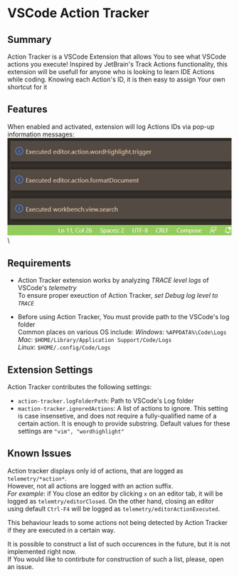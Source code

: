 # VSCode Action Tracker

## Summary

Action Tracker is a VSCode Extension that allows You to see what VSCode actions you execute! 
Inspired by JetBrain's Track Actions functionality, this extension will be usefull for anyone who is looking to learn IDE Actions while coding.
Knowing each Action's ID, it is then easy to assign Your own shortcut for it

## Features

When enabled and activated, extension will log Actions IDs via pop-up information messages:\
![](sample.png)\

## Requirements

- Action Tracker extension works by analyzing *TRACE level logs* of VSCode's *telemetry*\
To ensure proper exeuction of Action Tracker, _set *Debug log level* to `TRACE`_ 

- Before using Action Tracker, You must provide path to the VSCode's log folder \
Common places on various OS include:
_Windows_: `%APPDATA%\Code\Logs` \
_Mac_: `$HOME/Library/Application Support/Code/Logs` \
_Linux_: `$HOME/.config/Code/Logs` 

## Extension Settings

Action Tracker contributes the following settings:

* `action-tracker.logFolderPath`: Path to VSCode's Log folder
* `maction-tracker.ignoredActions`: A list of actions to ignore. This setting is case insensetive, and does not require a fully-qualified name of a certain action. It is enough to provide substring. Default values for these settings are `"vim", "wordhighlight"`

## Known Issues

Action tracker displays only id of actions, that are logged as `telemetry/*action*`. \
However, not all actions are logged with an action suffix. \
_For example_: if You close an editor by clicking `x` on an editor tab, it will be logged as `telemtry/editorClosed`. 
On the other hand, closing an editor using default `Ctrl-F4` will be logged as `telemetry/editorActionExecuted`. 

This behaviour leads to some actions not being detected by Action Tracker if they are executed in a certain way.
 
It is possible to construct a list of such occurences in the future, but it is not implemented right now. \
If You would like to contirbute for construction of such a list, please, open an issue.
